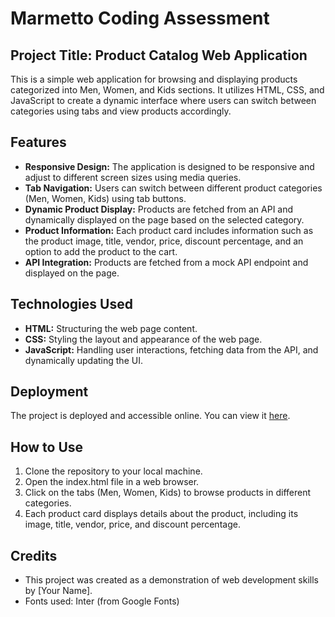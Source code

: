 # Marmetto Coding Assessment 
## Project Title: Product Catalog Web Application

This is a simple web application for browsing and displaying products categorized into Men, Women, and Kids sections. It utilizes HTML, CSS, and JavaScript to create a dynamic interface where users can switch between categories using tabs and view products accordingly.

## Features
- <b>Responsive Design:</b> The application is designed to be responsive and adjust to different screen sizes using media queries.
- <b>Tab Navigation:</b> Users can switch between different product categories (Men, Women, Kids) using tab buttons.
- <b>Dynamic Product Display:</b> Products are fetched from an API and dynamically displayed on the page based on the selected category.
- <b>Product Information:</b> Each product card includes information such as the product image, title, vendor, price, discount percentage, and an option to add the product to the cart.
- <b>API Integration:</b> Products are fetched from a mock API endpoint and displayed on the page.

## Technologies Used
- <b>HTML:</b> Structuring the web page content.
- <b>CSS:</b> Styling the layout and appearance of the web page.
- <b>JavaScript:</b> Handling user interactions, fetching data from the API, and dynamically updating the UI.

## Deployment
The project is deployed and accessible online. You can view it [here](https://www.google.com).

## How to Use
<ol>
   <li>Clone the repository to your local machine.</li>
   <li>Open the index.html file in a web browser.</li>
   <li>Click on the tabs (Men, Women, Kids) to browse products in different categories.</li>
   <li>Each product card displays details about the product, including its image, title, vendor, price, and discount percentage.</li>
</ol>

## Credits
- This project was created as a demonstration of web development skills by [Your Name].
- Fonts used: Inter (from Google Fonts)
